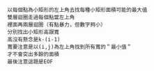     以每個點為小矩形的左上角去找每種小矩形面積可能的最大值
    雙層迴圈走過每個點當左上角
    裡面再兩層迴圈（有點暴力，但數字夠小）
    分別找出小矩形高跟寬
    高沒有懸念是k-(i-1)
    寬要注意是以(i,j)為左上角找到所有寬的＂最小值＂
    才不會突出多餘的面積
    最後注意這題是EOF
